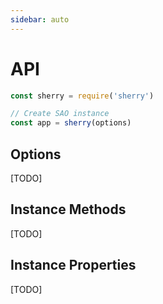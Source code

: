 ```yaml
---
sidebar: auto
---
```


# API

```js
const sherry = require('sherry')

// Create SAO instance
const app = sherry(options)
```

## Options

[TODO]

## Instance Methods

[TODO]

## Instance Properties

[TODO]
